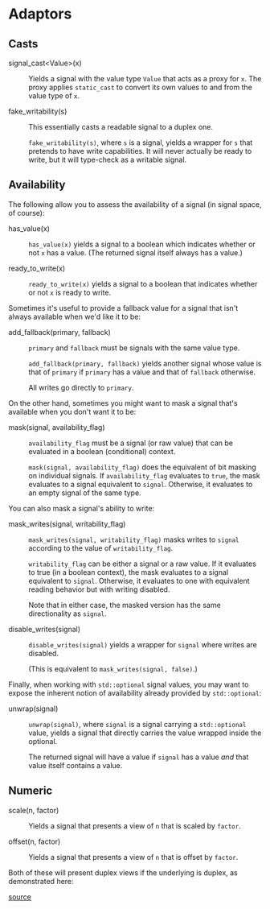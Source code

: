 Adaptors
========

<script>
    init_alia_demos(['numeric-adaptors']);
</script>

Casts
-----

<dl>

<dt>signal_cast&lt;Value&gt;(x)</dt><dd>

Yields a signal with the value type `Value` that acts as a proxy for `x`. The
proxy applies `static_cast` to convert its own values to and from the value type
of `x`.

</dd>

<dt>fake_writability(s)</dt><dd>

This essentially casts a readable signal to a duplex one.

`fake_writability(s)`, where `s` is a signal, yields a wrapper for `s` that
pretends to have write capabilities. It will never actually be ready to write,
but it will type-check as a writable signal.

</dd>

</dl>

Availability
------------

The following allow you to assess the availability of a signal (in signal space,
of course):

<dl>

<dt>has_value(x)</dt><dd>

`has_value(x)` yields a signal to a boolean which indicates whether or not `x`
has a value. (The returned signal itself always has a value.)

</dd>

<dt>ready_to_write(x)</dt><dd>

`ready_to_write(x)` yields a signal to a boolean that indicates whether or not
`x` is ready to write.

</dd>

Sometimes it's useful to provide a fallback value for a signal that isn't always
available when we'd like it to be:

<dt>add_fallback(primary, fallback)</dt><dd>

`primary` and `fallback` must be signals with the same value type.

`add_fallback(primary, fallback)` yields another signal whose value is that of
`primary` if `primary` has a value and that of `fallback` otherwise.

All writes go directly to `primary`.

</dd>

On the other hand, sometimes you might want to mask a signal that's available
when you don't want it to be:

<dt>mask(signal, availability_flag)</dt><dd>

`availability_flag` must be a signal (or raw value) that can be evaluated in a
boolean (conditional) context.

`mask(signal, availability_flag)` does the equivalent of bit masking on
individual signals. If `availability_flag` evaluates to `true`, the mask
evaluates to a signal equivalent to `signal`. Otherwise, it evaluates to an
empty signal of the same type.

</dd>

You can also mask a signal's ability to write:

<dt>mask_writes(signal, writability_flag)</dt><dd>

`mask_writes(signal, writability_flag)` masks writes to `signal` according to
the value of `writability_flag`.

`writability_flag` can be either a signal or a raw value. If it evaluates to
true (in a boolean context), the mask evaluates to a signal equivalent to
`signal`. Otherwise, it evaluates to one with equivalent reading behavior but
with writing disabled.

Note that in either case, the masked version has the same directionality as
`signal`.

</dd>

<dt>disable_writes(signal)</dt><dd>

`disable_writes(signal)` yields a wrapper for `signal` where writes are
disabled.

(This is equivalent to `mask_writes(signal, false)`.)

</dd>

Finally, when working with `std::optional` signal values, you may want to expose
the inherent notion of availability already provided by `std::optional`:

<dt>unwrap(signal)</dt><dd>

`unwrap(signal)`, where `signal` is a signal carrying a `std::optional` value,
yields a signal that directly carries the value wrapped inside the optional.

The returned signal will have a value if `signal` has a value *and* that value
itself contains a value.

</dd>

</dl>

Numeric
-------

<dl>

<dt>scale(n, factor)</dt><dd>

Yields a signal that presents a view of `n` that is scaled by `factor`.

</dd>

<dt>offset(n, factor)</dt><dd>

Yields a signal that presents a view of `n` that is offset by `factor`.

</dd>

</dl>

Both of these will present duplex views if the underlying is duplex, as
demonstrated here:

[source](adaptors.cpp ':include :fragment=numeric-adaptors')

<div class="demo-panel">
<div id="numeric-adaptors"></div>
</div>
